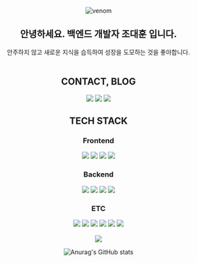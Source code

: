 <div style="text-align: center;">

![venom](https://capsule-render.vercel.app/api?type=venom&height=200&text=CHO%20HUN%20GitHub.&fontSize=70&color=0:8871e5,100:b678c4&stroke=b678c4)

<h2>안녕하세요.  백엔드 개발자 조대훈 입니다.</h2>
안주하지 않고 새로운 지식을 습득하여 성장을 도모하는 것을 좋아합니다.

<br/>
<br/>


<h2>CONTACT, BLOG</h2>
<a href="https://velog.io/@yuureru/series" target="_blank"><img src="https://img.shields.io/badge/velog-20C997?style=for-the-badge&logo=velog&logoColor=FFF"/></a>
<a href="https://grey-fork-c81.notion.site/c8819473e23544c88778ba5b48c396a5?pvs=25" target="_blank"><img src="https://img.shields.io/badge/notion-000000?style=for-the-badge&logo=notion&logoColor=FFF"/></a>
<a href="https://www.instagram.com/uouo_uouo_uouo/" target="_blank"><img src="https://img.shields.io/badge/instagram-E4405F?style=for-the-badge&logo=instagram&logoColor=FFF"/></a>

<h2>TECH STACK </h1>
<h3><strong>Frontend</strong></h3>
<img src="https://img.shields.io/badge/react-61DAFB?style=for-the-badge&logo=react&logoColor=FFF"/> 


<img src="https://img.shields.io/badge/HTML 5-E34F26?style=for-the-badge&logo=html5&logoColor=FFF"/> 
<img src="https://img.shields.io/badge/CSS 3-1572B6?style=for-the-badge&logo=css3&logoColor=FFF"/> 
<img src="https://img.shields.io/badge/Javascript-F7DF1E?style=for-the-badge&logo=javascript&logoColor=FFF"/> 


<h3><strong>Backend</strong></h3>
<img src="https://img.shields.io/badge/SpringBoot-green?style=for-the-badge&logo=springboot&logoColor=FFF"/> 
<img src="https://img.shields.io/badge/springsecurity-green?style=for-the-badge&logo=springsecurity&logoColor=FFF"/> 
<img src="https://img.shields.io/badge/java 17-007396?style=for-the-badge&logo=OpenJDK&logoColor=white">
<img src="https://img.shields.io/badge/mariadb-003545?style=for-the-badge&logo=mariadb&logoColor=FFF"/> 


<h3><strong>ETC</strong></h3>
<img src="https://img.shields.io/badge/GitHub-EAEAEA?style=for-the-badge&logo=github&logoColor=000"/> 
<img src="https://img.shields.io/badge/git-F05032?style=for-the-badge&logo=Git&logoColor=FFF"/> 

<img src="https://img.shields.io/badge/ec2-FF9900?style=for-the-badge&logo=amazonec2&logoColor=FFF"/> 
<img src="https://img.shields.io/badge/RDS-527FFF?style=for-the-badge&logo=amazonrds&logoColor=FFF"/> 
<img src="https://img.shields.io/badge/S3-569A31?style=for-the-badge&logo=amazons3&logoColor=FFF"/> 
<img src="https://img.shields.io/badge/postman-FF6C37?style=for-the-badge&logo=postman&logoColor=FFF"/>

<br/>
<br/>

<img src="https://github-readme-stats.vercel.app/api/top-langs/?username=CHOHUNE&layout=compact&theme=shadow_blue"/>


![Anurag's GitHub stats](https://github-readme-stats.vercel.app/api?username=CHOHUNE&show_icons=true&theme=shadow_blue)

</div>
